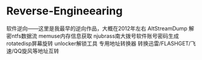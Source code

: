 # Reverse-Engineearing
  软件逆向——这里是我最早的逆向作品，大概在2012年左右
    AltStreamDump 解密ntfs数据流
    memuse内存信息获取
    njubrass南大拨号软件账号密码生成
    rotatedisp屏幕旋转
    unlocker解锁工具
    专用地址转换器 转换迅雷/FLASHGET/飞速/QQ旋风等地址互转
